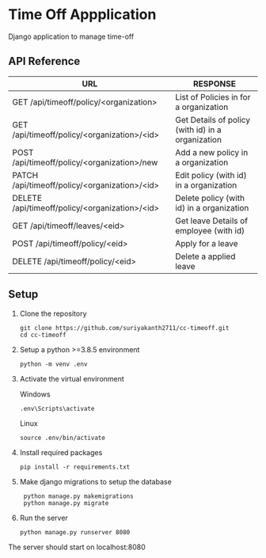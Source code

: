 #  Time Off Appplication

Django application to manage time-off

## API Reference


|URL  | RESPONSE |
|--|--|
| GET /api/timeoff/policy/<organization\> | List of Policies in for a organization  |
| GET /api/timeoff/policy/<organization\>/<id\>  | Get Details of policy (with id) in a organization |
| POST /api/timeoff/policy/<organization\>/new  | Add a new policy in a organization |
| PATCH /api/timeoff/policy/<organization\>/<id\>  | Edit policy (with id) in a organization |
| DELETE /api/timeoff/policy/<organization\>/<id\>  | Delete policy (with id) in a organization |
| GET /api/timeoff/leaves/<eid\>  | Get leave Details of employee (with id) |
| POST /api/timeoff/policy/<eid\> | Apply for a leave |
| DELETE /api/timeoff/policy/<eid\>  | Delete a applied leave|



## Setup

 1. Clone the repository

	    git clone https://github.com/suriyakanth2711/cc-timeoff.git
	    cd cc-timeoff

 2. Setup a python >=3.8.5 environment

	    python -m venv .env

 3. Activate the virtual environment

	Windows
		
		.env\Scripts\activate

	Linux

		source .env/bin/activate

 4. Install required packages
	
	    pip install -r requirements.txt

 5. Make django migrations to setup the database
	 
		 python manage.py makemigrations
		 python manage.py migrate

 6. Run the server

	    python manage.py runserver 8080


The server should start on localhost:8080
